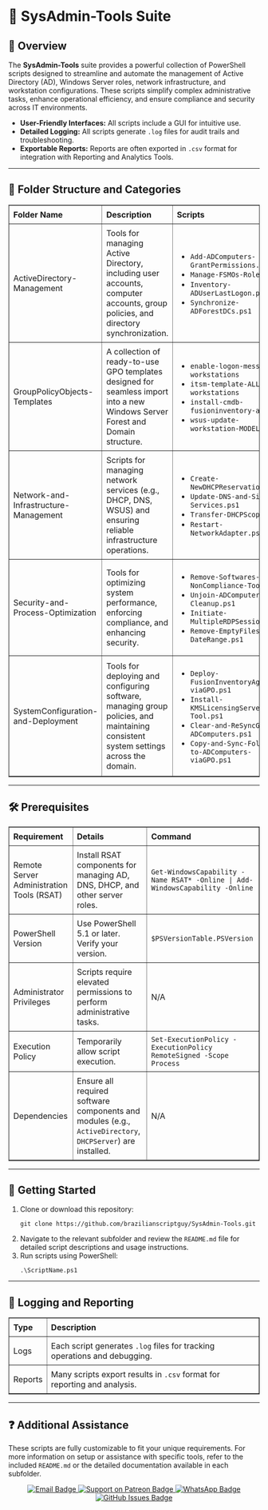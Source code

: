 <div>
  <h1>🔧 SysAdmin-Tools Suite</h1>

  <h2>📄 Overview</h2>
  <p>
    The <strong>SysAdmin-Tools</strong> suite provides a powerful collection of PowerShell scripts designed to streamline and automate the management of 
    Active Directory (AD), Windows Server roles, network infrastructure, and workstation configurations. These scripts simplify complex administrative tasks, 
    enhance operational efficiency, and ensure compliance and security across IT environments.
  </p>
  <ul>
    <li><strong>User-Friendly Interfaces:</strong> All scripts include a GUI for intuitive use.</li>
    <li><strong>Detailed Logging:</strong> All scripts generate <code>.log</code> files for audit trails and troubleshooting.</li>
    <li><strong>Exportable Reports:</strong> Reports are often exported in <code>.csv</code> format for integration with Reporting and Analytics Tools.</li>
  </ul>

  <hr />

  <h2>📂 Folder Structure and Categories</h2>
  <table border="1" style="border-collapse: collapse; width: 100%; text-align: left;">
    <thead>
      <tr>
        <th style="padding: 8px;">Folder Name</th>
        <th style="padding: 8px;">Description</th>
        <th style="padding: 8px;">Scripts</th>
      </tr>
    </thead>
    <tbody>
      <tr>
        <td style="padding: 8px;">ActiveDirectory-Management</td>
        <td style="padding: 8px;">Tools for managing Active Directory, including user accounts, computer accounts, group policies, and directory synchronization.</td>
        <td style="padding: 8px;">
          <ul>
            <li><code>Add-ADComputers-GrantPermissions.ps1</code></li>
            <li><code>Manage-FSMOs-Roles.ps1</code></li>
            <li><code>Inventory-ADUserLastLogon.ps1</code></li>
            <li><code>Synchronize-ADForestDCs.ps1</code></li>
          </ul>
        </td>
      </tr>
      <tr>
        <td style="padding: 8px;">GroupPolicyObjects-Templates</td>
        <td style="padding: 8px;">A collection of ready-to-use GPO templates designed for seamless import into a new Windows Server Forest and Domain structure.</td>
        <td style="padding: 8px;">
          <ul>
            <li><code>enable-logon-message-workstations</code></li>
            <li><code>itsm-template-ALL-workstations</code></li>
            <li><code>install-cmdb-fusioninventory-agent</code></li>
            <li><code>wsus-update-workstation-MODEL</code></li>
          </ul>
        </td>
      </tr>
      <tr>
        <td style="padding: 8px;">Network-and-Infrastructure-Management</td>
        <td style="padding: 8px;">Scripts for managing network services (e.g., DHCP, DNS, WSUS) and ensuring reliable infrastructure operations.</td>
        <td style="padding: 8px;">
          <ul>
            <li><code>Create-NewDHCPReservations.ps1</code></li>
            <li><code>Update-DNS-and-Sites-Services.ps1</code></li>
            <li><code>Transfer-DHCPScopes.ps1</code></li>
            <li><code>Restart-NetworkAdapter.ps1</code></li>
          </ul>
        </td>
      </tr>
      <tr>
        <td style="padding: 8px;">Security-and-Process-Optimization</td>
        <td style="padding: 8px;">Tools for optimizing system performance, enforcing compliance, and enhancing security.</td>
        <td style="padding: 8px;">
          <ul>
            <li><code>Remove-Softwares-NonCompliance-Tool.ps1</code></li>
            <li><code>Unjoin-ADComputer-and-Cleanup.ps1</code></li>
            <li><code>Initiate-MultipleRDPSessions.ps1</code></li>
            <li><code>Remove-EmptyFiles-or-DateRange.ps1</code></li>
          </ul>
        </td>
      </tr>
      <tr>
        <td style="padding: 8px;">SystemConfiguration-and-Deployment</td>
        <td style="padding: 8px;">Tools for deploying and configuring software, managing group policies, and maintaining consistent system settings across the domain.</td>
        <td style="padding: 8px;">
          <ul>
            <li><code>Deploy-FusionInventoryAgent-viaGPO.ps1</code></li>
            <li><code>Install-KMSLicensingServer-Tool.ps1</code></li>
            <li><code>Clear-and-ReSyncGPOs-ADComputers.ps1</code></li>
            <li><code>Copy-and-Sync-Folder-to-ADComputers-viaGPO.ps1</code></li>
          </ul>
        </td>
      </tr>
    </tbody>
  </table>

  <hr />

  <h2>🛠️ Prerequisites</h2>
  <table border="1" style="border-collapse: collapse; width: 100%; text-align: left;">
    <thead>
      <tr>
        <th style="padding: 8px;">Requirement</th>
        <th style="padding: 8px;">Details</th>
        <th style="padding: 8px;">Command</th>
      </tr>
    </thead>
    <tbody>
      <tr>
        <td style="padding: 8px;">Remote Server Administration Tools (RSAT)</td>
        <td style="padding: 8px;">Install RSAT components for managing AD, DNS, DHCP, and other server roles.</td>
        <td style="padding: 8px;"><code>Get-WindowsCapability -Name RSAT* -Online | Add-WindowsCapability -Online</code></td>
      </tr>
      <tr>
        <td style="padding: 8px;">PowerShell Version</td>
        <td style="padding: 8px;">Use PowerShell 5.1 or later. Verify your version.</td>
        <td style="padding: 8px;"><code>$PSVersionTable.PSVersion</code></td>
      </tr>
      <tr>
        <td style="padding: 8px;">Administrator Privileges</td>
        <td style="padding: 8px;">Scripts require elevated permissions to perform administrative tasks.</td>
        <td style="padding: 8px;">N/A</td>
      </tr>
      <tr>
        <td style="padding: 8px;">Execution Policy</td>
        <td style="padding: 8px;">Temporarily allow script execution.</td>
        <td style="padding: 8px;"><code>Set-ExecutionPolicy -ExecutionPolicy RemoteSigned -Scope Process</code></td>
      </tr>
      <tr>
        <td style="padding: 8px;">Dependencies</td>
        <td style="padding: 8px;">Ensure all required software components and modules (e.g., <code>ActiveDirectory</code>, <code>DHCPServer</code>) are installed.</td>
        <td style="padding: 8px;">N/A</td>
      </tr>
    </tbody>
  </table>

  <hr />

  <h2>🚀 Getting Started</h2>
  <ol>
    <li>
      Clone or download this repository:
      <pre><code>git clone https://github.com/brazilianscriptguy/SysAdmin-Tools.git</code></pre>
    </li>
    <li>Navigate to the relevant subfolder and review the <code>README.md</code> file for detailed script descriptions and usage instructions.</li>
    <li>Run scripts using PowerShell:
      <pre><code>.\ScriptName.ps1</code></pre>
    </li>
  </ol>

  <hr />

  <h2>📝 Logging and Reporting</h2>
  <table border="1" style="border-collapse: collapse; width: 100%; text-align: left;">
    <thead>
      <tr>
        <th style="padding: 8px;">Type</th>
        <th style="padding: 8px;">Description</th>
      </tr>
    </thead>
    <tbody>
      <tr>
        <td style="padding: 8px;">Logs</td>
        <td style="padding: 8px;">Each script generates <code>.log</code> files for tracking operations and debugging.</td>
      </tr>
      <tr>
        <td style="padding: 8px;">Reports</td>
        <td style="padding: 8px;">Many scripts export results in <code>.csv</code> format for reporting and analysis.</td>
      </tr>
    </tbody>
  </table>

  <hr />

 <h2>❓ Additional Assistance</h2>
<p>
  These scripts are fully customizable to fit your unique requirements. For more information on setup or assistance with specific tools, refer to the included <code>README.md</code> or the detailed documentation available in each subfolder.
</p>

<div align="center">
  <a href="mailto:luizhamilton.lhr@gmail.com" target="_blank" rel="noopener noreferrer">
    <img src="https://img.shields.io/badge/Email-luizhamilton.lhr@gmail.com-D14836?style=for-the-badge&logo=gmail" alt="Email Badge">
  </a>
  <a href="https://www.patreon.com/c/brazilianscriptguy" target="_blank" rel="noopener noreferrer">
    <img src="https://img.shields.io/badge/Support%20Me-Patreon-red?style=for-the-badge&logo=patreon" alt="Support on Patreon Badge">
  </a>
  <a href="https://whatsapp.com/channel/0029VaEgqC50G0XZV1k4Mb1c" target="_blank" rel="noopener noreferrer">
    <img src="https://img.shields.io/badge/Join%20Us-WhatsApp-25D366?style=for-the-badge&logo=whatsapp" alt="WhatsApp Badge">
  </a>
  <a href="https://github.com/brazilianscriptguy/BlueTeam-Tools/issues" target="_blank" rel="noopener noreferrer">
    <img src="https://img.shields.io/badge/Report%20Issues-GitHub-blue?style=for-the-badge&logo=github" alt="GitHub Issues Badge">
  </a>
</div>
</div>
